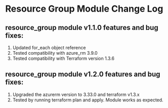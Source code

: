 # Resource Group Module Change Log

## resource_group module v1.1.0 features and bug fixes:

1. Updated for_each object reference
2. Tested compatibility with azure_rm 3.9.0
3. Tested compatibility with Terraform version 1.3.6

## resource_group module v1.2.0 features and bug fixes:
1. Upgraded the azurerm version to 3.33.0 and terraform v1.3.x
2. Tested by running terraform plan and apply. Module works as expected.
